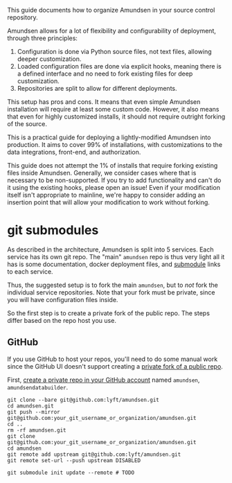 This guide documents how to organize Amundsen in your source control repository.

Amundsen allows for a lot of flexibility and configurability of deployment, through three principles:
1. Configuration is done via Python source files, not text files, allowing deeper customization.
2. Loaded configuration files are done via explicit hooks, meaning there is a defined interface and no need to fork existing files for deep customization.
3. Repositories are split to allow for different deployments.

This setup has pros and cons. It means that even simple Amundsen installation will require at least some custom code. However, it also means that even for highly customized installs, it should not require outright forking of the source.

This is a practical guide for deploying a lightly-modified Amundsen into production. It aims to cover 99% of installations, with customizations to the data integrations, front-end, and authorization.

This guide does not attempt the 1% of installs that require forking existing files inside Amundsen. Generally, we consider cases where that is necessary to be non-supported. If you try to add functionality and can't do it using the existing hooks, please open an issue! Even if your modification itself isn't appropriate to mainline, we're happy to consider adding an insertion point that will allow your modification to work without forking.

# git submodules

As described in the architecture, Amundsen is split into 5 services. Each service has its own git repo. The "main" `amundsen` repo is thus very light all it has is some documentation, docker deployment files, and [submodule](https://git-scm.com/book/en/v2/Git-Tools-Submodules) links to each service.

Thus, the suggested setup is to fork the main `amundsen`, but to *not* fork the individual service repositories. Note that your fork must be private, since you will have configuration files inside.

So the first step is to create a private fork of the public repo. The steps differ based on the repo host you use.

## GitHub

If you use GitHub to host your repos, you'll need to do some manual work since the GitHub UI doesn't support creating a [private fork of a public repo](https://gist.github.com/0xjac/85097472043b697ab57ba1b1c7530274).

First, [create a private repo in your GitHub account](https://help.github.com/articles/creating-a-new-repository/) named `amundsen`,  `amundsendatabuilder`.

```
git clone --bare git@github.com:lyft/amundsen.git
cd amundsen.git
git push --mirror git@github.com:your_git_username_or_organization/amundsen.git
cd ..
rm -rf amundsen.git
git clone git@github.com:your_git_username_or_organization/amundsen.git
cd amundsen
git remote add upstream git@github.com:lyft/amundsen.git
git remote set-url --push upstream DISABLED

git submodule init update --remote # TODO
```

